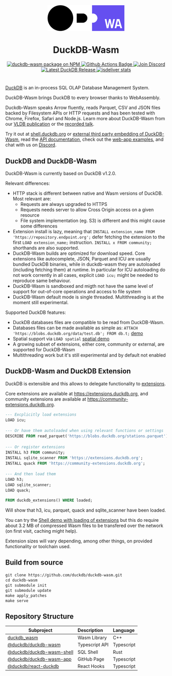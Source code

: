 <div align="center">
  <picture>
         <source media="(prefers-color-scheme: light)" srcset="https://raw.githubusercontent.com/duckdb/duckdb-wasm/main/misc/duckdb_wasm.svg">
         <source media="(prefers-color-scheme: dark)" srcset="https://raw.githubusercontent.com/duckdb/duckdb-wasm/main/misc/duckdb_wasm_light.svg">
         <img alt="The DuckDB WASM logo." src="https://raw.githubusercontent.com/duckdb/duckdb-wasm/main/misc/duckdb_wasm.svg" height="80">
      </picture>
  <h1>DuckDB-Wasm</h1>
</div>

<div align="center">
  <a href="https://www.npmjs.com/package/@duckdb/duckdb-wasm/v/latest">
    <img src="https://img.shields.io/npm/v/@duckdb/duckdb-wasm?logo=npm" alt="duckdb-wasm package on NPM">
  </a>
  <a href="https://github.com/duckdb/duckdb-wasm/actions">
    <img src="https://github.com/duckdb/duckdb-wasm/actions/workflows/main.yml/badge.svg?branch=main" alt="Github Actions Badge">
  </a>
  <a href="https://discord.duckdb.org">
    <img src="https://shields.io/discord/909674491309850675" alt="Join Discord" />
  </a>
  <a href="https://github.com/duckdb/duckdb/releases/">
    <img src="https://img.shields.io/github/v/release/duckdb/duckdb?color=brightgreen&display_name=tag&logo=duckdb&logoColor=white" alt="Latest DuckDB Release">
  </a>
  <a href="https://www.jsdelivr.com/package/npm/@duckdb/duckdb-wasm">
    <img src="https://data.jsdelivr.com/v1/package/npm/@duckdb/duckdb-wasm/badge?style=rounded" alt="jsdeliver stats">
  </a>
</div>
<h1></h1>

[DuckDB](https://duckdb.org) is an in-process SQL OLAP Database Management System.

DuckDB-Wasm brings DuckDB to every browser thanks to WebAssembly.

Duckdb-Wasm speaks Arrow fluently, reads Parquet, CSV and JSON files backed by Filesystem APIs or HTTP requests and has been tested with Chrome, Firefox, Safari and Node.js. Learn more about DuckDB-Wasm from our [VLDB publication](https://www.vldb.org/pvldb/vol15/p3574-kohn.pdf) or the [recorded talk](https://www.youtube.com/watch?v=wm82b7PlM6s).

Try it out at [shell.duckdb.org](https://shell.duckdb.org) or [external third party embedding of DuckDB-Wasm](https://github.com/davidgasquez/awesome-duckdb?tab=readme-ov-file#web-clients), read the [API documentation](https://shell.duckdb.org/docs/modules/index.html), check out the [web-app examples](https://github.com/duckdb-wasm-examples), and chat with us on [Discord](https://discord.duckdb.org).

## DuckDB and DuckDB-Wasm

DuckDB-Wasm is currently based on DuckDB v1.2.0.

Relevant differences:
* HTTP stack is different between native and Wasm versions of DuckDB. Most relevant are:
    * Requests are always upgraded to HTTPS
    * Requests needs server to allow Cross Origin access on a given resource
    * File system implementation (eg. S3) is different and this might cause some differences
* Extension install is lazy, meaning that `INSTALL extension_name FROM 'https://repository.endpoint.org';` defer fetching the extension to the first `LOAD extension_name;` instruction. `INSTALL x FROM community;` shorthands are also supported.
* DuckDB-Wasm builds are optimized for download speed. Core extensions like autocomplete, JSON, Parquet and ICU are usually bundled DuckDB binaries, while in duckdb-wasm they are autoloaded (including fetching them) at runtime. In particular for ICU autoloading do not work corrently in all cases, explicit `LOAD icu;` might be needed to reproduce same behaviour.
* DuckDB-Wasm is sandboxed and migth not have the same level of support for out-of-core operations and access to file system
* DuckDB-Wasm default mode is single threaded. Multithreading is at the moment still experimental.

Supported DuckDB features:
* DuckDB databases files are compatible to be read from DuckDB-Wasm.
* Databases files can be made available as simple as: `ATTACH 'https://blobs.duckdb.org/data/test.db'; FROM db.t;` [demo](https://shell.duckdb.org/#queries=v0,ATTACH-'https%3A%2F%2Fblobs.duckdb.org%2Fdata%2Ftest.db'-as-db~,FROM-db.t~)
* Spatial support via `LOAD spatial` [spatial demo](https://shell.duckdb.org/#queries=v0,%20%20-Spatial-extension-for-geospatial-support%0AINSTALL-spatial~%0ALOAD-spatial~,CREATE-TABLE-stations-AS%0A----FROM-'s3%3A%2F%2Fduckdb%20blobs%2Fstations.parquet'~,%20%20-What-are-the-top%203-closest-Intercity-stations%0A%20%20-using-aerial-distance%3F%0ASELECT%0A----s1.name_long-AS-station1%2C%0A----s2.name_long-AS-station2%2C%0A----ST_Distance(%0A--------ST_Point(s1.geo_lng%2C-s1.geo_lat)%2C%0A--------ST_Point(s2.geo_lng%2C-s2.geo_lat)%0A----)-*-111139-AS-distance%0AFROM-stations-s1%2C-stations-s2%0AWHERE-s1.type-LIKE-'%25Intercity%25'%0A--AND-s2.type-LIKE-'%25Intercity%25'%0A--AND-s1.id-%3C-s2.id%0AORDER-BY-distance-ASC%0ALIMIT-3~)
* A growing subset of extensions, either core, community or external, are supported for DuckDB-Wasm
* Multithreading work but it's still experimental and by default not enabled

## DuckDB-Wasm and DuckDB Extension

DuckDB is extensible and this allows to delegate functionality to [extensions](https://duckdb.org/docs/extensions/overview).

Core extensions are available at https://extensions.duckdb.org, and community extensions are available at https://community-extensions.duckdb.org.
```sql
--- Excplicitly load extensions
LOAD icu;

--- Or have them autoloaded when using relevant functions or settings
DESCRIBE FROM read_parquet('https://blobs.duckdb.org/stations.parquet');  -- (this autoloads JSON)

--- Or register extensions
INSTALL h3 FROM community;
INSTALL sqlite_scanner FROM 'https://extensions.duckdb.org';
INSTALL quack FROM 'https://community-extensions.duckdb.org';

--- And then load them
LOAD h3;
LOAD sqlite_scanner;
LOAD quack;
```

```sql
FROM duckdb_extensions() WHERE loaded;
```
Will show that h3, icu, parquet, quack and sqlite_scanner have been loaded.

You can try the [Shell demo with loading of extensions](https://shell.duckdb.org/#queries=v0,%20%20%20-Explicitly-load-extensions%0ALOAD-icu~%0A%0A%20%20%20-Or-have-them-autoloaded-when-using-relevant-functions-or-settings%0ADESCRIBE-FROM-read_parquet('https%3A%2F%2Fblobs.duckdb.org%2Fstations.parquet')~--%20%20-(this-autoloads-parquet)%0A%0A%20%20%20-Or-register-extensions%0AINSTALL-h3-FROM-community~%0AINSTALL-sqlite_scanner-FROM-'https%3A%2F%2Fextensions.duckdb.org'~%0AINSTALL-quack-FROM-'https%3A%2F%2Fcommunity%20extensions.duckdb.org'~%0A%0A%20%20%20-And-then-load-them%3A%0ALOAD-h3~%0ALOAD-sqlite_scanner~%0ALOAD-quack~,FROM-duckdb_extensions()-WHERE-loaded~) but this do require about 3.2 MB of compressed Wasm files to be transfered over the network (on first visit, caching might help).

Extension sizes will vary depending, among other things, on provided functionality or toolchain used.


## Build from source

```shell
git clone https://github.com/duckdb/duckdb-wasm.git
cd duckdb-wasm
git submodule init
git submodule update
make apply_patches
make serve
```

## Repository Structure

| Subproject                                               | Description    | Language   |
| -------------------------------------------------------- | :------------- | :--------- |
| [duckdb_wasm](/lib)                                      | Wasm Library   | C++        |
| [@duckdb/duckdb-wasm](/packages/duckdb-wasm)             | Typescript API | Typescript |
| [@duckdb/duckdb-wasm-shell](/packages/duckdb-wasm-shell) | SQL Shell      | Rust       |
| [@duckdb/duckdb-wasm-app](/packages/duckdb-wasm-app)     | GitHub Page    | Typescript |
| [@duckdb/react-duckdb](/packages/react-duckdb)           | React Hooks    | Typescript |
